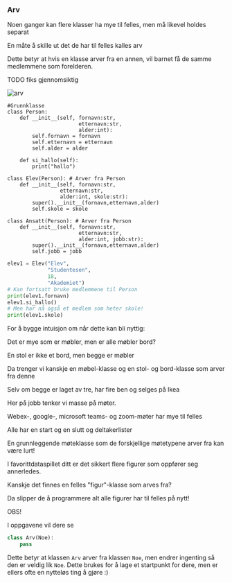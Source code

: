 ### Arv

Noen ganger kan flere klasser ha mye til felles, men må likevel holdes separat

En måte å skille ut det de har til felles kalles arv



Dette betyr at hvis en klasse arver fra en annen, vil barnet få de samme medlemmene som forelderen.


TODO fiks gjennomsiktig

![arv](assets/arv.png)


```python[]
#Grunnklasse
class Person:
    def __init__(self, fornavn:str,
                       etternavn:str,
                       alder:int):
        self.fornavn = fornavn
        self.etternavn = etternavn
        self.alder = alder

    def si_hallo(self):
        print("hallo")

```



```python[|1,8|1,8,5,12]
class Elev(Person): # Arver fra Person
    def __init__(self, fornavn:str,
                 etternavn:str,
                 alder:int, skole:str):
        super().__init__(fornavn,etternavn,alder)
        self.skole = skole

class Ansatt(Person): # Arver fra Person
    def __init__(self, fornavn:str,
                       etternavn:str,
                       alder:int, jobb:str):
        super().__init__(fornavn,etternavn,alder)
        self.jobb = jobb

```



```python
elev1 = Elev("Elev",
             "Studentesen",
             18,
             "Akademiet")
# Kan fortsatt bruke medlemmene til Person
print(elev1.fornavn)
elev1.si_hallo()
# Men har nå også et medlem som heter skole!
print(elev1.skole)
```


For å bygge intuisjon om når dette kan bli nyttig:



Det er mye som er møbler, men er alle møbler bord?

En stol er ikke et bord, men begge er  møbler


Da trenger vi kanskje en møbel-klasse og en stol- og bord-klasse som arver fra denne

Selv om begge er laget av tre, har fire ben og selges på Ikea


Her på jobb tenker vi masse på møter.


Webex-, google-, microsoft teams- og zoom-møter har mye til felles

Alle har en start og en slutt og deltakerlister


En grunnleggende møteklasse som de forskjellige møtetypene arver fra kan være lurt!


I favorittdataspillet ditt er det sikkert flere figurer som oppfører seg annerledes.


Kanskje det finnes en felles "figur"-klasse som arves fra?

Da slipper de å programmere alt alle figurer har til felles på nytt!


OBS!

I oppgavene vil dere se
```python
class Arv(Noe):
    pass
```

Dette betyr at klassen `Arv` arver fra klassen `Noe`, men endrer ingenting så den er veldig lik `Noe`. Dette brukes for å lage et startpunkt for dere, men er ellers ofte en nytteløs ting å gjøre :)
